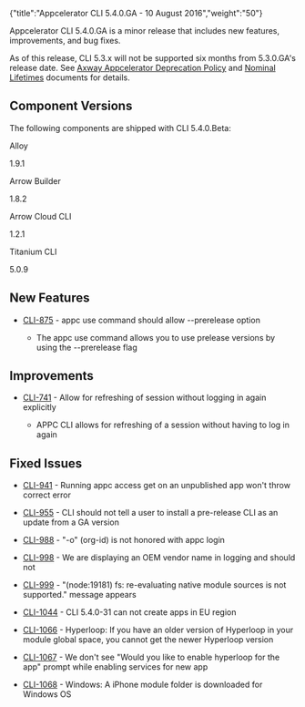 {"title":"Appcelerator CLI 5.4.0.GA - 10 August 2016","weight":"50"}

Appcelerator CLI 5.4.0.GA is a minor release that includes new features, improvements, and bug fixes.

As of this release, CLI 5.3.x will not be supported six months from 5.3.0.GA's release date. See [Axway Appcelerator Deprecation Policy](/docs/appc/AMPLIFY_Appcelerator_Services_Overview/Axway_Appcelerator_Deprecation_Policy/) and [Nominal Lifetimes](/docs/appc/AMPLIFY_Appcelerator_Services_Overview/Axway_Appcelerator_Product_Lifecycle/#NominalLifetimes) documents for details.

## Component Versions

The following components are shipped with CLI 5.4.0.Beta:

Alloy

1.9.1

Arrow Builder

1.8.2

Arrow Cloud CLI

1.2.1

Titanium CLI

5.0.9

## New Features

* [CLI-875](https://jira.appcelerator.org/browse/CLI-875) - appc use command should allow --prerelease option

  * The appc use command allows you to use prelease versions by using the \--prerelease flag


## Improvements

* [CLI-741](https://jira.appcelerator.org/browse/CLI-741) - Allow for refreshing of session without logging in again explicitly

  * APPC CLI allows for refreshing of a session without having to log in again


## Fixed Issues

* [CLI-941](https://jira.appcelerator.org/browse/CLI-941) - Running appc access get on an unpublished app won't throw correct error

* [CLI-955](https://jira.appcelerator.org/browse/CLI-955) - CLI should not tell a user to install a pre-release CLI as an update from a GA version

* [CLI-988](https://jira.appcelerator.org/browse/CLI-988) - "-o" (org-id) is not honored with appc login

* [CLI-998](https://jira.appcelerator.org/browse/CLI-998) - We are displaying an OEM vendor name in logging and should not

* [CLI-999](https://jira.appcelerator.org/browse/CLI-999) - "(node:19181) fs: re-evaluating native module sources is not supported." message appears

* [CLI-1044](https://jira.appcelerator.org/browse/CLI-1044) - CLI 5.4.0-31 can not create apps in EU region

* [CLI-1066](https://jira.appcelerator.org/browse/CLI-1066) - Hyperloop: If you have an older version of Hyperloop in your module global space, you cannot get the newer Hyperloop version

* [CLI-1067](https://jira.appcelerator.org/browse/CLI-1067) - We don't see "Would you like to enable hyperloop for the app" prompt while enabling services for new app

* [CLI-1068](https://jira.appcelerator.org/browse/CLI-1068) - Windows: A iPhone module folder is downloaded for Windows OS
